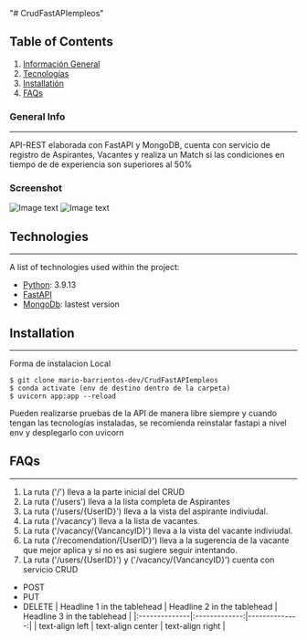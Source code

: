 "# CrudFastAPIempleos" 
## Table of Contents
1. [Información General](#general-info)
2. [Tecnologías](#technologies)
3. [Installatión](#installation)
4. [FAQs](#faqs)
### General Info
***
API-REST elaborada con FastAPI y MongoDB, cuenta con servicio de registro de Aspirantes, Vacantes y realiza un Match si las condiciones en tiempo de 
de experiencia son superiores al 50%
### Screenshot
![Image text](https://i.ibb.co/ZBM9RZr/Screenshot-2022-09-06-at-16-53-53-Fast-API-para-la-creaci-n-y-gesti-n-de-aspirantes-a-cargos-compara.png)
![Image text](https://i.ibb.co/sJmQppV/Screenshot-2022-09-06-at-16-53-36-Screenshot.png)
## Technologies
***
A list of technologies used within the project:
* [Python](https://example.com): 3.9.13 
* [FastAPI](https://example.com)
* [MongoDb](https://example.com): lastest version
## Installation
***
Forma de instalacion Local 
```
$ git clone mario-barrientos-dev/CrudFastAPIempleos
$ conda activate (env de destino dentro de la carpeta)
$ uvicorn app:app --reload
```
Pueden realizarse pruebas de la API de manera libre siempre y cuando tengan las tecnologías instaladas, se recomienda reinstalar fastapi a nivel env y desplegarlo con uvicorn

## FAQs
***

1. La ruta ('/') lleva a la parte inicial del CRUD
2. La ruta ('/users') lleva a la lista completa de Aspirantes
3. La ruta ('/users/{UserID}') lleva a la vista del aspirante indiviudal.
4. La ruta ('/vacancy') lleva a la lista de vacantes.
5. La ruta ('/vacancy/{VancancyID}') lleva a la vista del vacante indiviudal.
6. La ruta ('/recomendation/{UserID}') lleva a la sugerencia de la vacante que mejor aplica y si no es asi sugiere seguir intentando.
7. La ruta ('/users/{UserID}') y ('/vacancy/{VancancyID}') cuenta con servicio CRUD
* POST
* PUT
* DELETE
| Headline 1 in the tablehead | Headline 2 in the tablehead | Headline 3 in the tablehead |
|:--------------|:-------------:|--------------:|
| text-align left | text-align center | text-align right |
